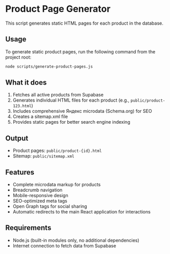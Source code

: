 
# Product Page Generator

This script generates static HTML pages for each product in the database.

## Usage

To generate static product pages, run the following command from the project root:

```bash
node scripts/generate-product-pages.js
```

## What it does

1. Fetches all active products from Supabase
2. Generates individual HTML files for each product (e.g., `public/product-123.html`)
3. Includes comprehensive Яндекс microdata (Schema.org) for SEO
4. Creates a sitemap.xml file
5. Provides static pages for better search engine indexing

## Output

- Product pages: `public/product-{id}.html`
- Sitemap: `public/sitemap.xml`

## Features

- Complete microdata markup for products
- Breadcrumb navigation
- Mobile-responsive design
- SEO-optimized meta tags
- Open Graph tags for social sharing
- Automatic redirects to the main React application for interactions

## Requirements

- Node.js (built-in modules only, no additional dependencies)
- Internet connection to fetch data from Supabase
